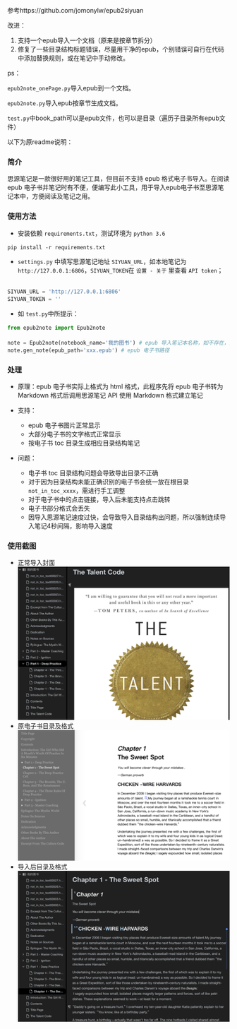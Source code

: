 参考https://github.com/jomonylw/epub2siyuan

改进：

1. 支持一个epub导入一个文档（原来是按章节拆分）
2. 修复了一些目录结构标题错误，尽量用干净的epub，个别错误可自行在代码中添加替换规则，或在笔记中手动修改。

ps：

`epub2note_onePage.py`导入epub到一个文档。

`epub2note.py`导入epub按章节生成文档。

`test.py`中book_path可以是epub文件，也可以是目录（遍历子目录所有epub文件）


以下为原readme说明：

### 简介

思源笔记是一款很好用的笔记工具，但目前不支持 epub 格式电子书导入。在阅读 epub 电子书并笔记时有不便，便编写此小工具，用于导入epub电子书至思源笔记本中，方便阅读及笔记之用。

### 使用方法

- 安装依赖 `requirements.txt`，测试环境为 `python 3.6`

```terminal
pip install -r requirements.txt
```

- `settings.py` 中填写思源笔记地址 `SIYUAN_URL`，如本地笔记为 `http://127.0.0.1:6806`，`SIYUAN_TOKEN`在 `设置 - 关于` 里查看 `API token`；

```python

SIYUAN_URL = 'http://127.0.0.1:6806'
SIYUAN_TOKEN = ''

```

- 如 `test.py`中所提示：

```python
from epub2note import Epub2note

note = Epub2note(notebook_name='我的图书') # epub 导入笔记本名称，如不存在，则会自动新建
note.gen_note(epub_path='xxx.epub') # epub 电子书路径

```

### 处理

- 原理：epub 电子书实际上格式为 html 格式，此程序先将 epub 电子书转为 Markdown 格式后调用思源笔记 API 使用 Markdown 格式建立笔记
- 支持：

  - epub 电子书图片正常显示
  - 大部分电子书的文字格式正常显示
  - 按电子书 toc 目录生成相应目录结构笔记
- 问题：

  - 电子书 toc 目录结构问题会导致导出目录不正确
  - 对于因为目录结构未能正确识别的电子书会统一放在根目录 `not_in_toc_xxxx`，需进行手工调整
  - 对于电子书中的点击链接，导入后未能支持点击跳转
  - 电子书部分格式会丢失
  - 因导入思源笔记速度过快，会导致导入目录结构出问题，所以强制连续导入笔记4秒间隔，影响导入速度

### 使用截图

- 正常导入封面
  ![](./screenshots/1.png)
- 原电子书目录及格式
  ![](./screenshots/2.png)
- 导入后目录及格式
  ![](./screenshots/3.png)
